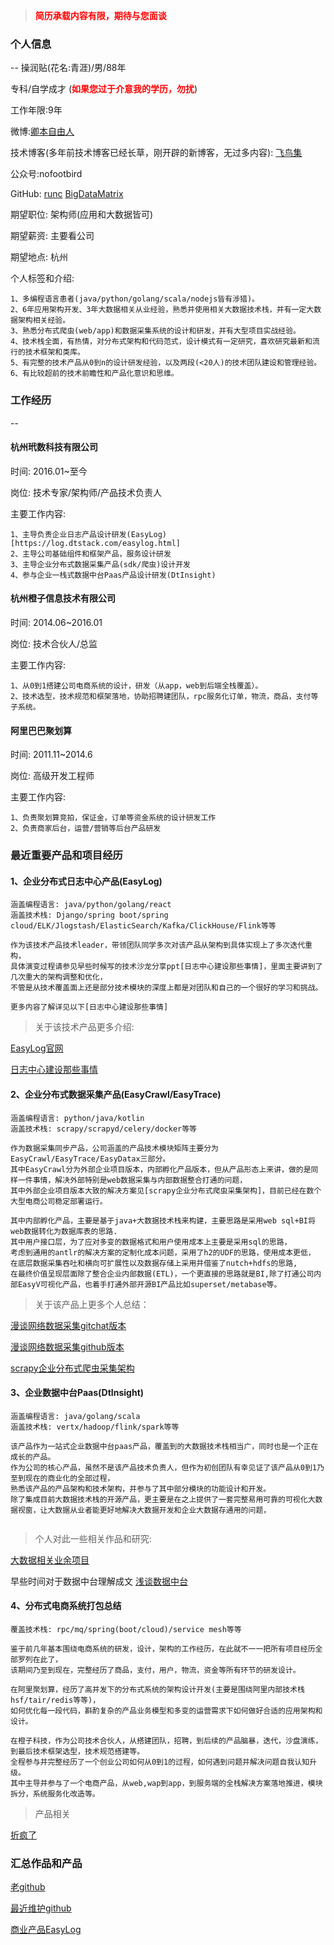 > <span style='color:red;font-weight:bold'>简历承载内容有限，期待与您面谈</span>
> 

### 个人信息
--
操润贴(花名:青涯)/男/88年

专科/自学成才 (<span style='color:red;font-weight:bold'>如果您过于介意我的学历，勿扰</span>)

工作年限:9年

微博:[卿本自由人](https://weibo.com/u/2498668574)

技术博客(多年前技术博客已经长草，刚开辟的新博客，无过多内容):
[飞鸟集](https://bigdatamatrix.github.io/)

公众号:nofootbird

GitHub: 
[runc](https://github.com/runc) 
[BigDataMatrix](https://github.com/BigDataMatrix)

期望职位: 架构师(应用和大数据皆可)

期望薪资: 主要看公司

期望地点: 杭州

个人标签和介绍:

```
1、多编程语言患者(java/python/golang/scala/nodejs皆有涉猎)。
2、6年应用架构开发、3年大数据相关从业经验，熟悉并使用相关大数据技术栈，并有一定大数据架构相关经验。
3、熟悉分布式爬虫(web/app)和数据采集系统的设计和研发，并有大型项目实战经验。
4、技术栈全面，有热情，对分布式架构和代码范式，设计模式有一定研究，喜欢研究最新和流行的技术框架和类库。
5、有完整的技术产品从0到n的设计研发经验，以及两段(<20人)的技术团队建设和管理经验。
6、有比较超前的技术前瞻性和产品化意识和思维。

```


### 工作经历

--

#### 杭州玳数科技有限公司

时间: 2016.01~至今

岗位: 技术专家/架构师/产品技术负责人

主要工作内容:

```
1、主导负责企业日志产品设计研发(EasyLog)[https://log.dtstack.com/easylog.html]
2、主导公司基础组件和框架产品，服务设计研发
3、主导企业分布式数据采集产品(sdk/爬虫)设计开发
4、参与企业一栈式数据中台Paas产品设计研发(DtInsight)
``` 

#### 杭州橙子信息技术有限公司

时间: 2014.06~2016.01

岗位: 技术合伙人/总监

主要工作内容:

```
1、从0到1搭建公司电商系统的设计，研发（从app，web到后端全栈覆盖）。
2、技术选型，技术规范和框架落地，协助招聘建团队，rpc服务化订单，物流，商品，支付等子系统。
```

#### 阿里巴巴聚划算

时间: 2011.11~2014.6

岗位: 高级开发工程师

主要工作内容:

```
1、负责聚划算竞拍，保证金，订单等资金系统的设计研发工作
2、负责商家后台，运营/营销等后台产品研发
```

### 最近重要产品和项目经历

#### 1、企业分布式日志中心产品(EasyLog)

```
涵盖编程语言: java/python/golang/react
涵盖技术栈: Django/spring boot/spring cloud/ELK/Jlogstash/ElasticSearch/Kafka/ClickHouse/Flink等等

作为该技术产品技术leader，带领团队同学多次对该产品从架构到具体实现上了多次迭代重构，
具体演变过程请参见早些时候写的技术沙龙分享ppt[日志中心建设那些事情]，里面主要讲到了几次重大的架构调整和优化，
不管是从技术覆盖面上还是部分技术模块的深度上都是对团队和自己的一个很好的学习和挑战。

更多内容了解详见以下[日志中心建设那些事情]
```

> 关于该技术产品更多介绍:

[EasyLog官网](http://log.dtstack.com/easylog.html)

[日志中心建设那些事情](https://github.com/BigDataMatrix/thinkabout/blob/master/%E4%BC%81%E4%B8%9A%E6%97%A5%E5%BF%97%E4%B8%AD%E5%BF%83%E5%BB%BA%E8%AE%BE(%E6%B2%99%E9%BE%99).pptx)

#### 2、企业分布式数据采集产品(EasyCrawl/EasyTrace)

```
涵盖编程语言: python/java/kotlin
涵盖技术栈: scrapy/scrapyd/celery/docker等等

作为数据采集同步产品，公司涵盖的产品技术模块矩阵主要分为EasyCrawl/EasyTrace/EasyDatax三部分。
其中EasyCrawl分为外部企业项目版本，内部孵化产品版本，但从产品形态上来讲，做的是同样一件事情，解决外部特别是web数据采集与内部数据整合打通的问题，
其中外部企业项目版本大致的解决方案见[scrapy企业分布式爬虫采集架构]，目前已经在数个大型电商公司稳定部署运行。

其中内部孵化产品，主要是基于java+大数据技术栈来构建，主要思路是采用web sql+BI将web数据转化为数据库表的思路.
其中用户接口层，为了应对多变的数据格式和用户使用成本上主要是采用sql的思路，
考虑到通用的antlr的解决方案的定制化成本问题，采用了h2的UDF的思路，使用成本更低，
在底层数据采集吞吐和横向可扩展性以及数据存储上采用并借鉴了nutch+hdfs的思路,
在最终价值呈现层面除了整合企业内部数据(ETL)，一个更直接的思路就是BI,除了打通公司内部EasyV可视化产品，也着手打通外部开源BI产品比如superset/metabase等。

```

> 关于该产品上更多个人总结：

[漫谈网络数据采集gitchat版本](https://gitbook.cn/gitchat/activity/5c3f3f6c4ba433528f024b78)

[漫谈网络数据采集github版本](https://github.com/BigDataMatrix/thinkabout/blob/master/%E6%BC%AB%E8%B0%88%E7%88%AC%E8%99%AB.MD)

[scrapy企业分布式爬虫采集架构](https://mp.weixin.qq.com/s/e9pJRMI4NJJm_M0e7-Xntw)

#### 3、企业数据中台Paas(DtInsight)


```
涵盖编程语言: java/golang/scala
涵盖技术栈: vertx/hadoop/flink/spark等等

该产品作为一站式企业数据中台paas产品，覆盖到的大数据技术栈相当广，同时也是一个正在成长的产品。
作为公司的核心产品，虽然不是该产品技术负责人，但作为初创团队有幸见证了该产品从0到1乃至到现在的商业化的全部过程，
熟悉该产品的产品架构和技术架构，并参与了其中部分模块的功能设计和开发。
除了集成目前大数据技术栈的开源产品，更主要是在之上提供了一套完整易用可靠的可视化大数据视窗，让大数据从业者能更好地解决大数据开发和企业大数据存通用的问题，


```

> 个人对此一些相关作品和研究:

[大数据相关业余项目](https://github.com/Big-Data-Matrix)

早些时间对于数据中台理解成文 [浅谈数据中台](https://github.com/BigDataMatrix/thinkabout/blob/master/%E6%B5%85%E8%B0%88%E6%95%B0%E6%8D%AE%E4%B8%AD%E5%8F%B0(%E5%86%85%E9%83%A8%E6%80%BB%E7%BB%93).pdf)



#### 4、分布式电商系统打包总结

```
覆盖技术栈: rpc/mq/spring(boot/cloud)/service mesh等等

鉴于前几年基本围绕电商系统的研发，设计，架构的工作经历，在此就不一一把所有项目经历全部罗列在此了，
该期间乃至到现在，完整经历了商品，支付，用户，物流，资金等所有环节的研发设计。

在阿里聚划算，经历了高并发下的分布式系统的架构设计开发(主要是围绕阿里内部技术栈hsf/tair/redis等等)，
如何优化每一段代码，斟酌复杂的产品业务模型和多变的运营需求下如何做好合适的应用架构和设计。

在橙子科技，作为公司技术合伙人，从搭建团队，招聘，到后续的产品脑暴，迭代，沙盘演练，到最后技术框架选型，技术规范搭建等。
全程参与并完整经历了一个创业公司如何从0到1的过程，如何遇到问题并解决问题自我认知升级。
其中主导并参与了一个电商产品，从web,wap到app，到服务端的全栈解决方案落地推进，模块拆分，系统服务化改造等。

```

> 产品相关

[折疯了](http://zhefengle.com/)


### 汇总作品和产品

[老github](https://github.com/runc?tab=repositories)

[最近维护github](https://github.com/BigDataMatrix?tab=repositories)

[商业产品EasyLog](http://log.dtstack.com/easylog.html#/)
